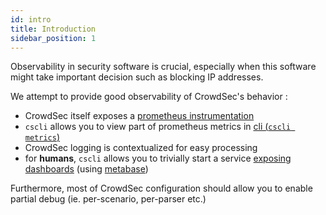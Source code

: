 ```yaml
---
id: intro
title: Introduction
sidebar_position: 1
---
```


Observability in security software is crucial, especially when this software might take important decision such as blocking IP addresses.

We attempt to provide good observability of CrowdSec's behavior :

 - CrowdSec itself exposes a [prometheus instrumentation](/observability/prometheus.md)
 - `cscli` allows you to view part of prometheus metrics in [cli (`cscli metrics`)](/cscli/cscli_metrics.md)
 - CrowdSec logging is contextualized for easy processing
 - for **humans**, `cscli` allows you to trivially start a service [exposing dashboards](/observability/dashboard.md) (using [metabase](https://www.metabase.com/))

Furthermore, most of CrowdSec configuration should allow you to enable partial debug (ie. per-scenario, per-parser etc.)

